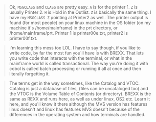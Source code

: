 >Ok, `MSGCLASS` and `CLASS` are pretty easy.  `A` is for the printer 1.  `Z` is usually Printer 2.  `H` is Hold in the Outlist.  `Z` is basically the same thing.  I have my `MSGCLASS Z` pointing at Printer2 as well.  The printer output is found (for most people) on your linux machine in the OS folder (on my machine it's /home/mainframe) in the prt directory, or /home/mainframe/prt.  Printer 1 is printer00e.txt, printer2 is printer00f.txt.

>I'm learning this mess too LOL.  I have to say though, if you like to write code, by far the most fun you'll have is with BREXX.  That lets you write code that interacts with the terminal, or what in the mainframe world is called transactional.  The way you're doing it with cobol is called batch processing or running it all at once and then literally forgetting it.

>The terms get in the way sometimes, like the Catalog and VTOC.  Catalog is just a database of files, (files can be uncataloged too) and the VTOC is the Volume Table of Contents (or directory).  BREXX is the same as REXX and runs here, as well as under linux, OS2 etc.  Learn it here, and you'll know it there although the MVS version has features linux doesn't and linux has features MVS doesn't because of the differences in the operating system and how terminals are handled.